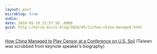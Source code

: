 ```yaml
---
layout: post
microblog: true
audio: 
date: 2018-05-10 22:57:10 -0800
guid: http://kerim.micro.blog/2018/05/11/how-china-managed.html
---
```

[How China Managed to Play Censor at a Conference on U.S. Soil](http://foreignpolicy.com/2018/05/09/how-china-managed-to-play-censor-at-a-conference-on-u-s-soil/) (Taiwan was scrubbed from keynote speaker’s biography)
